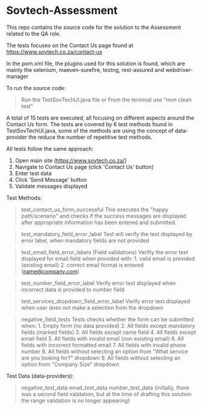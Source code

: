 # Sovtech-Assessment
 
This repo contains the source code for the solution to the Assessment related to the QA role.

The tests focuses on the Contact Us page found at https://www.sovtech.co.za/contact-us

In the pom.xml file, the plugins used for this solution is found, which are mainly the selenium, maeven-surefire, testng, rest-assured and webdriver-manager

To run the source code: 
 > Run the TestSovTechUI.java file or 
 > From the terminal use "mvn clean test" 

A total of 15 tests are executed, all focusing on different aspects around the Contact Us form.
The tests are covered by 6 test methods found in TestSovTechUI.java, some of the methods are using the concept of data-provider the reduce the number of repetitive test methods.  

All tests follow the same approach:

1. Open main site (https://www.sovtech.co.za/)
2. Navigate to Contact Us page (click 'Contact Us' button)
3. Enter test data
4. Click 'Send Message' button
5. Validate messages displayed

Test Methods:

>  test_contact_us_form_successful
   This executes the "happy path/scenario" and checks if the success messages are displayed after appropriate information has been entered and submitted. 

>  test_mandatory_field_error_label
   Test will verify the text displayed by error label, when mandatory fields are not provided

>  test_email_field_error_labels (Field validations)
   Verifiy the error text displayed for email field when provided with:
    1. valid email is provided (existing email)
    2. correct email format is entered (name@company.com)

>  test_number_field_error_label
   Verify error text displayed when incorrect data is provided to number field 

>  test_services_dropdown_field_error_label
   Verify error text displayed when user does not make a selection from the dropdown

>  negative_field_tests
   Tests checks whether the form can be submitted when:
     1. Empty form (no data provided)
     2. All fields except mandatory fields (marked fields)
     3. All fields except name field
     4. All fields except email field
     5. All fields with invalid email (non existing email)
     6. All fields with incorrect formatted email
     7. All fields with invalid phone number
     8. All fields without selecting an option from "What service are you looking for?" dropdown
     9. All fields without selecting an option from "Company Size" dropdown


Test Data (data-providers):
>  negative_test_data
>  email_test_data
>  number_test_data (initially, there was a second field validation, but at the time of drafting this solution the range validation is no longer appearing)

